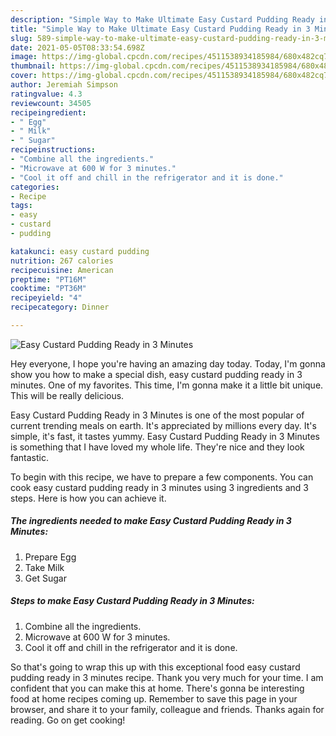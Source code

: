 ```yaml
---
description: "Simple Way to Make Ultimate Easy Custard Pudding Ready in 3 Minutes"
title: "Simple Way to Make Ultimate Easy Custard Pudding Ready in 3 Minutes"
slug: 589-simple-way-to-make-ultimate-easy-custard-pudding-ready-in-3-minutes
date: 2021-05-05T08:33:54.698Z
image: https://img-global.cpcdn.com/recipes/4511538934185984/680x482cq70/easy-custard-pudding-ready-in-3-minutes-recipe-main-photo.jpg
thumbnail: https://img-global.cpcdn.com/recipes/4511538934185984/680x482cq70/easy-custard-pudding-ready-in-3-minutes-recipe-main-photo.jpg
cover: https://img-global.cpcdn.com/recipes/4511538934185984/680x482cq70/easy-custard-pudding-ready-in-3-minutes-recipe-main-photo.jpg
author: Jeremiah Simpson
ratingvalue: 4.3
reviewcount: 34505
recipeingredient:
- " Egg"
- " Milk"
- " Sugar"
recipeinstructions:
- "Combine all the ingredients."
- "Microwave at 600 W for 3 minutes."
- "Cool it off and chill in the refrigerator and it is done."
categories:
- Recipe
tags:
- easy
- custard
- pudding

katakunci: easy custard pudding 
nutrition: 267 calories
recipecuisine: American
preptime: "PT16M"
cooktime: "PT36M"
recipeyield: "4"
recipecategory: Dinner

---
```



![Easy Custard Pudding Ready in 3 Minutes](https://img-global.cpcdn.com/recipes/4511538934185984/680x482cq70/easy-custard-pudding-ready-in-3-minutes-recipe-main-photo.jpg)

Hey everyone, I hope you're having an amazing day today. Today, I'm gonna show you how to make a special dish, easy custard pudding ready in 3 minutes. One of my favorites. This time, I'm gonna make it a little bit unique. This will be really delicious.

Easy Custard Pudding Ready in 3 Minutes is one of the most popular of current trending meals on earth. It's appreciated by millions every day. It's simple, it's fast, it tastes yummy. Easy Custard Pudding Ready in 3 Minutes is something that I have loved my whole life. They're nice and they look fantastic.




To begin with this recipe, we have to prepare a few components. You can cook easy custard pudding ready in 3 minutes using 3 ingredients and 3 steps. Here is how you can achieve it.

<!--inarticleads1-->

##### The ingredients needed to make Easy Custard Pudding Ready in 3 Minutes:

1. Prepare  Egg
1. Take  Milk
1. Get  Sugar




<!--inarticleads2-->

##### Steps to make Easy Custard Pudding Ready in 3 Minutes:

1. Combine all the ingredients.
1. Microwave at 600 W for 3 minutes.
1. Cool it off and chill in the refrigerator and it is done.




So that's going to wrap this up with this exceptional food easy custard pudding ready in 3 minutes recipe. Thank you very much for your time. I am confident that you can make this at home. There's gonna be interesting food at home recipes coming up. Remember to save this page in your browser, and share it to your family, colleague and friends. Thanks again for reading. Go on get cooking!
